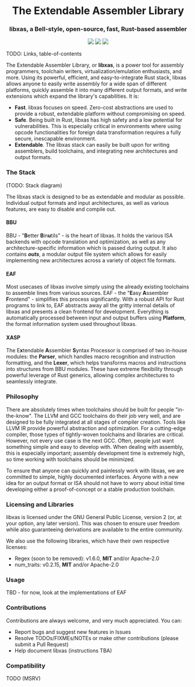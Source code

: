 <h1 align="center">The Extendable Assembler Library</h1>
<h3 align="center">libxas, a Bell-style, open-source, fast, Rust-based assembler</h3>

<p align="center">
<img src="https://img.shields.io/github/license/amyipdev/libxas">
<img src="https://img.shields.io/tokei/lines/github/amyipdev/libxas">
<img src="https://img.shields.io/github/repo-size/amyipdev/libxas">
</p>

TODO: Links, table-of-contents

The Extendable Assembler Library, or **libxas**, is a power tool for assembly programmers, toolchain writers, 
virtualization/emulation enthusiasts, and more. Using its powerful, efficient, and easy-to-integrate Rust stack,
libxas allows anyone to easily write assembly for a wide span of different platforms, quickly assemble it into 
many different output formats, and write extensions which expand the library's capabilities. It is:

* **Fast**. libxas focuses on speed. Zero-cost abstractions are used to provide a robust, extendable platform 
without compromising on speed.
* **Safe**. Being built in Rust, libxas has high safety and a low potential for vulnerabilities. This is especially
critical in environments where using opcode functionalities for foreign data transformation requires a fully secure,
inescapable environment.
* **Extendable**. The libxas stack can easily be built upon for writing assemblers, build toolchains, and integrating
new architectures and output formats. 

### The Stack

(TODO: Stack diagram)

The libxas stack is designed to be as extendable and modular as possible. Individual output formats and input 
architectures, as well as various features, are easy to disable and compile out.

#### BBU

BBU - "**B**etter **B**in**u**tils" - is the heart of libxas. It holds the various ISA backends with opcode 
translation and optimization, as well as any architecture-specific information which is passed during output.
It also contains ***outs***, a modular output file system which allows for easily implementing new architectures
across a variety of object file formats.

#### EAF

Most usecases of libxas involve simply using the already existing toolchains to assemble lines from various sources.
EAF - the "**E**asy **A**ssembler **F**rontend" - simplifies this process significantly. With a robust API for Rust
programs to link to, EAF abstracts away all the gritty internal details of libxas and presents a clean frontend for
development. Everything is automatically processed between input and output buffers using **Platform**, the format
information system used throughout libxas.

#### XASP

The E**x**tendable **A**ssembler **S**yntax Processor is comprised of two in-house modules: the **Parser**, which
handles macro recognition and instruction formatting, and the **Lexer**, which helps transforms macros and
instructions into structures from BBU modules. These have extreme flexibility through powerful leverage of Rust 
generics, allowing complex architectures to seamlessly integrate. 

### Philosophy

There are absolutely times when toolchains should be built for people "in-the-know". The LLVM and GCC toolchains do 
their job very well, and are designed to be fully integrated at all stages of compiler creation. Tools like LLVM IR
provide powerful abstraction and optimization. For a cutting-edge compiler, those types of tightly-woven toolchains
and libraries are critical. However, not every use case is the next GCC. Often, people just want something simple and 
easy to develop with. When dealing with assembly, this is especially important; assembly development time is extremely
high, so time working with toolchains should be minimized. 

To ensure that anyone can quickly and painlessly work with libxas, we are committed to simple, highly documented
interfaces. Anyone with a new idea for an output format or ISA should not have to worry about initial time developing
either a proof-of-concept or a stable production toolchain. 

### Licensing and Libraries

libxas is licensed under the GNU General Public License, version 2 (or, at your option, any later version). This was
chosen to ensure user freedom while also guaranteeing derivations are available to the entire community.

We also use the following libraries, which have their own respective licenses:
* Regex (soon to be removed): v1.6.0, **MIT** and/or Apache-2.0
* num_traits: v0.2.15, **MIT** and/or Apache-2.0

### Usage 

TBD - for now, look at the implementations of EAF

### Contributions 

Contributions are always welcome, and very much appreciated. You can:
* Report bugs and suggest new features in Issues
* Resolve TODOs/FIXMEs/NOTEs or make other contributions (please submit a Pull Request)
* Help document libxas (instructions TBA)

### Compatibility

TODO (MSRV)
